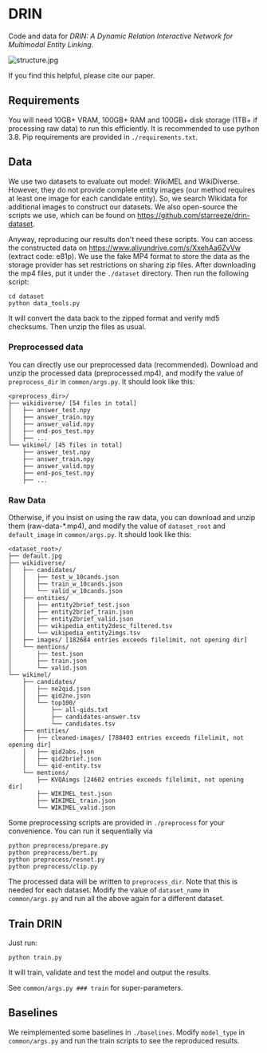 # DRIN

Code and data for *DRIN: A Dynamic Relation Interactive Network for Multimodal Entity Linking*.

![structure.jpg](D:\workspace\drin\assets\structure.jpg)

If you find this helpful, please cite our paper.

## Requirements

You will need 10GB+ VRAM, 100GB+ RAM and 100GB+ disk storage (1TB+ if processing raw data) to run this efficiently. It is recommended to use python 3.8. Pip requirements are provided in `./requirements.txt`.

## Data

We use two datasets to evaluate out model: WikiMEL and WikiDiverse. However, they do not provide complete entity images (our method requires at least one image for each candidate entity). So, we search Wikidata for additional images to construct our datasets. We also open-source the scripts we use, which can be found on https://github.com/starreeze/drin-dataset.

Anyway, reproducing our results don't need these scripts. You can access the constructed data on https://www.aliyundrive.com/s/XxehAa6ZvVw (extract code: e81p). We use the fake MP4 format to store the data as the storage provider has set restrictions on sharing zip files. After downloading the mp4 files, put it under the `./dataset` directory. Then run the following script:

```shell
cd dataset
python data_tools.py
```

It will convert the data back to the zipped format and verify md5 checksums. Then unzip the files as usual.

### Preprocessed data

You can directly use our preprocessed data (recommended).
Download and unzip the processed data (preprocessed.mp4), and modify the value of `preprocess_dir` in `common/args.py`. It should look like this:

```
<preprocess_dir>/
├── wikidiverse/ [54 files in total]
│   ├── answer_test.npy
│   ├── answer_train.npy
│   ├── answer_valid.npy
│   ├── end-pos_test.npy
│   ├── ...
└── wikimel/ [45 files in total]
    ├── answer_test.npy
    ├── answer_train.npy
    ├── answer_valid.npy
    ├── end-pos_test.npy
    ├── ...
```

### Raw Data

Otherwise, if you insist on using the raw data, you can download and unzip them (raw-data-*.mp4), and modify the value of `dataset_root` and `default_image` in `common/args.py`. It should look like this:

```
<dataset_root>/
├── default.jpg
├── wikidiverse/
│   ├── candidates/
│   │   ├── test_w_10cands.json
│   │   ├── train_w_10cands.json
│   │   └── valid_w_10cands.json
│   ├── entities/
│   │   ├── entity2brief_test.json
│   │   ├── entity2brief_train.json
│   │   ├── entity2brief_valid.json
│   │   ├── wikipedia_entity2desc_filtered.tsv
│   │   └── wikipedia_entity2imgs.tsv
│   ├── images/ [182684 entries exceeds filelimit, not opening dir]
│   └── mentions/
│       ├── test.json
│       ├── train.json
│       └── valid.json
└── wikimel/
    ├── candidates/
    │   ├── ne2qid.json
    │   ├── qid2ne.json
    │   └── top100/
    │       ├── all-qids.txt
    │       ├── candidates-answer.tsv
    │       └── candidates.tsv
    ├── entities/
    │   ├── cleaned-images/ [788403 entries exceeds filelimit, not opening dir]
    │   ├── qid2abs.json
    │   ├── qid2brief.json
    │   └── qid-entity.tsv
    └── mentions/
        ├── KVQAimgs [24602 entries exceeds filelimit, not opening dir]
        ├── WIKIMEL_test.json
        ├── WIKIMEL_train.json
        └── WIKIMEL_valid.json
```

Some preprocessing scripts are provided in `./preprocess` for your convenience. You can run it sequentially via

```shell
python preprocess/prepare.py
python preprocess/bert.py
python preprocess/resnet.py
python preprocess/clip.py
```

The processed data will be written to `preprocess_dir`. Note that this is needed for each dataset. Modify the value of `dataset_name`  in `common/args.py` and run all the above again for a different dataset.

## Train DRIN

Just run:

```shell
python train.py
```

It will train, validate and test the model and output the results.

See `common/args.py ### train` for super-parameters.

## Baselines

We reimplemented some baselines in `./baselines`. Modify `model_type` in `common/args.py` and run the train scripts to see the reproduced results.
